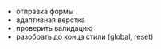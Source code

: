 - отправка формы
- адаптивная верстка
- проверить валидацию
- разобрать до конца стили (global, reset)
<!-- - темная тема -->
